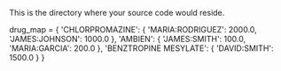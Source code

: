 This is the directory where your source code would reside.


drug_map = {
    'CHLORPROMAZINE': {
        'MARIA:RODRIGUEZ': 2000.0, 
        'JAMES:JOHNSON': 1000.0
    }, 
    'AMBIEN': {
        'JAMES:SMITH': 100.0, 
        'MARIA:GARCIA': 200.0
    }, 
    'BENZTROPINE MESYLATE': {
        'DAVID:SMITH': 1500.0
    }
}